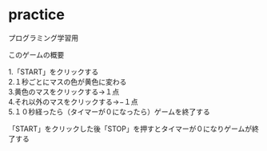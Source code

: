 # practice
プログラミング学習用

このゲームの概要  

1.「START」をクリックする  
2.１秒ごとにマスの色が黄色に変わる  
3.黄色のマスをクリックする→１点  
4.それ以外のマスをクリックする→−１点  
5.１０秒経ったら（タイマーが０になったら）ゲームを終了する  

「START」をクリックした後「STOP」を押すとタイマーが０になりゲームが終了する  
